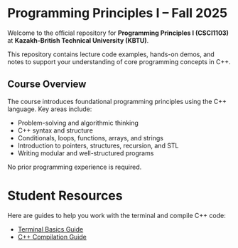# Programming Principles I – Fall 2025

Welcome to the official repository for **Programming Principles I (CSCI1103)** at **Kazakh-British Technical University (KBTU)**.

This repository contains lecture code examples, hands-on demos, and notes to support your understanding of core programming concepts in C++.

## Course Overview

The course introduces foundational programming principles using the C++ language. Key areas include:

- Problem-solving and algorithmic thinking
- C++ syntax and structure
- Conditionals, loops, functions, arrays, and strings
- Introduction to pointers, structures, recursion, and STL
- Writing modular and well-structured programs

No prior programming experience is required.

# Student Resources

Here are guides to help you work with the terminal and compile C++ code:

- [Terminal Basics Guide](<terminal basics.md>)  
- [C++ Compilation Guide](<cpp compile guide.md>)
